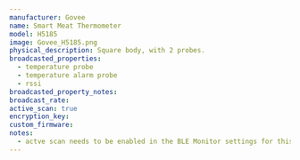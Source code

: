 ```yaml
---
manufacturer: Govee
name: Smart Meat Thermometer
model: H5185
image: Govee_H5185.png
physical_description: Square body, with 2 probes.
broadcasted_properties:
  - temperature probe
  - temperature alarm probe
  - rssi
broadcasted_property_notes:
broadcast_rate:
active_scan: true
encryption_key:
custom_firmware:
notes:
  - actve scan needs to be enabled in the BLE Monitor settings for this sensor to work.
---
```

